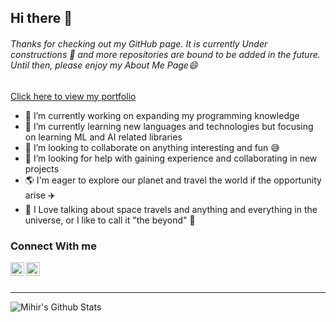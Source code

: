 ## Hi there 👋 ##
###### Thanks for checking out my GitHub page. It is currently Under constructions :construction: and more repositories are bound to be added in the future. Until then, please enjoy my About Me Page:smile:
<a href="https://patelmihir.info"><p>Click here to view my portfolio</p></a>

- 🔭 I’m currently working on expanding my programming knowledge
- 🌱 I’m currently learning new languages and technologies but focusing on learning ML and AI related libraries
- 🤝 I’m looking to collaborate on anything interesting and fun :sweat_smile:
- 🤔 I’m looking for help with gaining experience and collaborating in new projects
- :earth_americas: I'm eager to explore our planet and travel the world if the opportunity arise :airplane:
- :rocket: I Love talking about space travels and anything and everything in the universe, or I like to call it "the beyond" :milky_way:

### Connect With me 
[<img align="left" alt="Mihir | LinkedIn" width="22px" src="https://cdn.jsdelivr.net/npm/simple-icons@v3/icons/linkedin.svg" />](https://www.linkedin.com/in/mihir1996/)
[<img align="left" alt="Mihir | Instagram" width="22px" src="https://cdn.jsdelivr.net/npm/simple-icons@v3/icons/instagram.svg" />](https://www.instagram.com/moiihir96/)
<br/>
<br/>

---
<img align="left" alt="Mihir's Github Stats" src="https://github-readme-stats.vercel.app/api?username=mpatel1996&show_icons=true&hide_border=true" />

